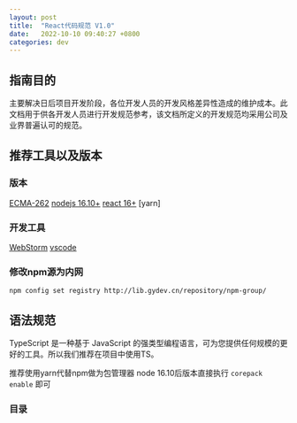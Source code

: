 ```yaml
---
layout: post
title:  "React代码规范 V1.0"
date:   2022-10-10 09:40:27 +0800
categories: dev
---
```


## 指南目的

主要解决日后项目开发阶段，各位开发人员的开发风格差异性造成的维护成本。此文档用于供各开发人员进行开发规范参考，该文档所定义的开发规范均采用公司及业界普遍认可的规范。

## 推荐工具以及版本

### 版本
[ECMA-262](https://www.ecma-international.org/publications-and-standards/standards/ecma-262/)
[nodejs 16.10+](https://nodejs.org/zh-cn/)
[react 16+](https://zh-hans.reactjs.org/)
[yarn]

### 开发工具

[WebStorm](https://www.jetbrains.com/webstorm/)
[vscode](https://code.visualstudio.com/)

### 修改npm源为内网

~~~ shell
npm config set registry http://lib.gydev.cn/repository/npm-group/
~~~

## 语法规范

TypeScript 是一种基于 JavaScript 的强类型编程语言，可为您提供任何规模的更好的工具。所以我们推荐在项目中使用TS。

推荐使用yarn代替npm做为包管理器 node 16.10后版本直接执行 `corepack enable` 即可

### 目录